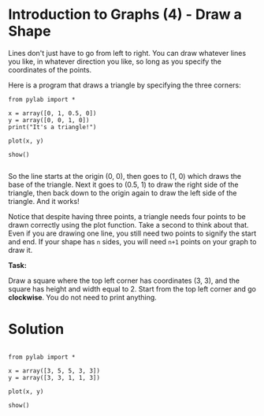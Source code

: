 # Introduction to Graphs (4) - Draw a Shape

Lines don't just have to go from left to right. You can draw whatever lines you like, in whatever direction you like, so long as you specify the coordinates of the points. 

Here is a program that draws a triangle by specifying the three corners:

```
from pylab import *

x = array([0, 1, 0.5, 0])
y = array([0, 0, 1, 0])
print("It's a triangle!")

plot(x, y)

show()


```

So the line starts at the origin (0, 0), then goes to (1, 0) which draws the base of the triangle. Next it goes to (0.5, 1) to draw the right side of the triangle, then back down to the origin again to draw the left side of the triangle. And it works! 

Notice that despite having three points, a triangle needs four points to be drawn correctly using the plot function. Take a second to think about that. Even if you are drawing one line, you still need two points to signify the start and end. If your shape has `n` sides, you will need `n+1` points on your graph to draw it. 


**Task:**

Draw a square where the top left corner has coordinates (3, 3), and the square has height and width equal to 2. Start from the top left corner and go **clockwise**. You do not need to print anything.



# Solution

```

from pylab import *

x = array([3, 5, 5, 3, 3])
y = array([3, 3, 1, 1, 3])

plot(x, y)

show()


```

